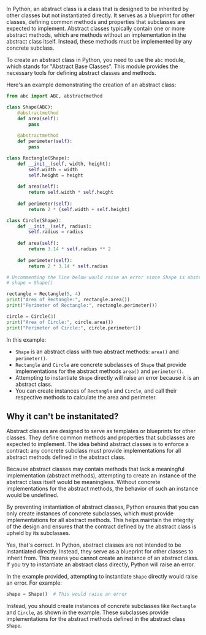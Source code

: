 In Python, an abstract class is a class that is designed to be inherited by other classes but not instantiated directly. It serves as a blueprint for other classes, defining common methods and properties that subclasses are expected to implement. Abstract classes typically contain one or more abstract methods, which are methods without an implementation in the abstract class itself. Instead, these methods must be implemented by any concrete subclass.

To create an abstract class in Python, you need to use the `abc` module, which stands for "Abstract Base Classes". This module provides the necessary tools for defining abstract classes and methods.

Here's an example demonstrating the creation of an abstract class:

```python
from abc import ABC, abstractmethod

class Shape(ABC):
    @abstractmethod
    def area(self):
        pass
    
    @abstractmethod
    def perimeter(self):
        pass

class Rectangle(Shape):
    def __init__(self, width, height):
        self.width = width
        self.height = height
    
    def area(self):
        return self.width * self.height
    
    def perimeter(self):
        return 2 * (self.width + self.height)

class Circle(Shape):
    def __init__(self, radius):
        self.radius = radius
    
    def area(self):
        return 3.14 * self.radius ** 2
    
    def perimeter(self):
        return 2 * 3.14 * self.radius

# Uncommenting the line below would raise an error since Shape is abstract
# shape = Shape()

rectangle = Rectangle(5, 4)
print("Area of Rectangle:", rectangle.area())
print("Perimeter of Rectangle:", rectangle.perimeter())

circle = Circle(3)
print("Area of Circle:", circle.area())
print("Perimeter of Circle:", circle.perimeter())
```

In this example:

- `Shape` is an abstract class with two abstract methods: `area()` and `perimeter()`.
- `Rectangle` and `Circle` are concrete subclasses of `Shape` that provide implementations for the abstract methods `area()` and `perimeter()`.
- Attempting to instantiate `Shape` directly will raise an error because it is an abstract class.
- You can create instances of `Rectangle` and `Circle`, and call their respective methods to calculate the area and perimeter.

## Why it can't be instanitated?
Abstract classes are designed to serve as templates or blueprints for other classes. They define common methods and properties that subclasses are expected to implement. 
The idea behind abstract classes is to enforce a contract: any concrete subclass must provide implementations for all abstract methods defined in the abstract class.

Because abstract classes may contain methods that lack a meaningful implementation (abstract methods), attempting to create an instance of the abstract class itself would be meaningless. Without concrete implementations for the abstract methods, the behavior of such an instance would be undefined.

By preventing instantiation of abstract classes, Python ensures that you can only create instances of concrete subclasses, which must provide implementations for all abstract methods. This helps maintain the integrity of the design and ensures that the contract defined by the abstract class is upheld by its subclasses.


Yes, that's correct. In Python, abstract classes are not intended to be instantiated directly. Instead, they serve as a blueprint for other classes to inherit from. This means you cannot create an instance of an abstract class. If you try to instantiate an abstract class directly, Python will raise an error.

In the example provided, attempting to instantiate `Shape` directly would raise an error. For example:

```python
shape = Shape()  # This would raise an error
```

Instead, you should create instances of concrete subclasses like `Rectangle` and `Circle`, as shown in the example. These subclasses provide implementations for the abstract methods defined in the abstract class `Shape`.
